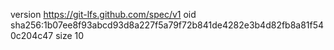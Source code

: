 version https://git-lfs.github.com/spec/v1
oid sha256:1b07ee8f93abcd93d8a227f5a79f72b841de4282e3b4d82fb8a81f540c204c47
size 10
